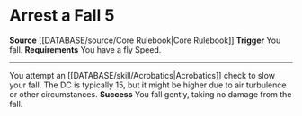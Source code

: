 ﻿---
actions: '[reaction]'
id: '91'
name: Arrest a Fall
rarity: Common
requirement: You have a fly Speed.
source: '[[DATABASE/source/Core Rulebook|Core Rulebook]]'
trigger: You fall.
type: Action

---
# Arrest a Fall <span class="action-icon">5</span>

**Source** [[DATABASE/source/Core Rulebook|Core Rulebook]] 
**Trigger** You fall.
**Requirements** You have a fly Speed.

---
You attempt an [[DATABASE/skill/Acrobatics|Acrobatics]] check to slow your fall. The DC is typically 15, but it might be higher due to air turbulence or other circumstances.
**Success** You fall gently, taking no damage from the fall.